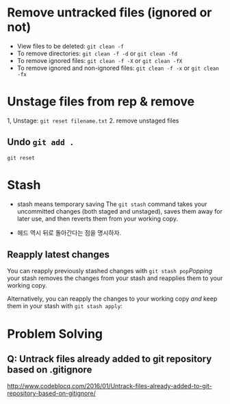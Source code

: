 
# Remove untracked files (ignored or not)

- View files to be deleted: `git clean -f`
- To remove directories: `git clean -f -d` or `git clean -fd`
- To remove ignored files: `git clean -f -X` or `git clean -fX`
- To remove ignored and non-ignored files: `git clean -f -x` or `git clean -fx`

# Unstage files from rep & remove 

1, Unstage: `git reset filename.txt`
2. remove unstaged files 

## Undo `git add .`

`git reset`
 

# Stash 

- stash means temporary saving 
The `git stash` command takes your uncommitted changes (both staged and unstaged), saves them away for later use, and then reverts them from your working copy.

- 헤드 역시 뒤로 돌아간다는 점을 명시하자. 

## Reapply latest changes 

You can reapply previously stashed changes with `git stash pop`_Popping_  your stash removes the changes from your stash and reapplies them to your working copy.

Alternatively, you can reapply the changes to your working copy  _and_  keep them in your stash with  `git stash apply`:




# Problem Solving 

## Q: Untrack files already added to git repository based on .gitignore


 http://www.codeblocq.com/2016/01/Untrack-files-already-added-to-git-repository-based-on-gitignore/





<!--stackedit_data:
eyJoaXN0b3J5IjpbLTE5OTA1MDY5MjQsLTE1MjI2MTA1Ml19
-->